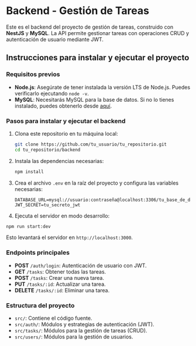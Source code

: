 # Backend - Gestión de Tareas

Este es el backend del proyecto de gestión de tareas, construido con **NestJS** y **MySQL**. La API permite gestionar tareas con operaciones CRUD y autenticación de usuario mediante JWT.

## Instrucciones para instalar y ejecutar el proyecto

### Requisitos previos

- **Node.js**: Asegúrate de tener instalada la versión LTS de Node.js. Puedes verificarlo ejecutando `node -v`.
- **MySQL**: Necesitarás MySQL para la base de datos. Si no lo tienes instalado, puedes obtenerlo desde [aquí](https://dev.mysql.com/downloads/installer/).

### Pasos para instalar y ejecutar el backend

1. Clona este repositorio en tu máquina local:

   ```bash
   git clone https://github.com/tu_usuario/tu_repositorio.git
   cd tu_repositorio/backend
   ```

2. Instala las dependencias necesarias:

   ```bash
   npm install
   ```

3. Crea el archivo `.env` en la raíz del proyecto y configura las variables necesarias:

   ```env
   DATABASE_URL=mysql://usuario:contraseña@localhost:3306/tu_base_de_datos
   JWT_SECRET=tu_secreto_jwt
   ```

4. Ejecuta el servidor en modo desarrollo:

```bash
npm run start:dev
```

Esto levantará el servidor en `http://localhost:3000`.

### Endpoints principales

- **POST** `/auth/login`: Autenticación de usuario con JWT.
- **GET** `/tasks`: Obtener todas las tareas.
- **POST** `/tasks`: Crear una nueva tarea.
- **PUT** `/tasks/:id`: Actualizar una tarea.
- **DELETE** `/tasks/:id`: Eliminar una tarea.

### Estructura del proyecto

- `src/`: Contiene el código fuente.
- `src/auth/`: Módulos y estrategias de autenticación (JWT).
- `src/tasks/`: Módulos para la gestión de tareas (CRUD).
- `src/users/`: Módulos para la gestión de usuarios.

